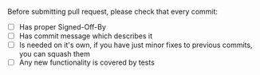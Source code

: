 Before submitting pull request, please check that every commit:

- [ ] Has proper Signed-Off-By
- [ ] Has commit message which describes it
- [ ] Is needed on it's own, if you have just minor fixes to previous commits, you can squash them
- [ ] Any new functionality is covered by tests
